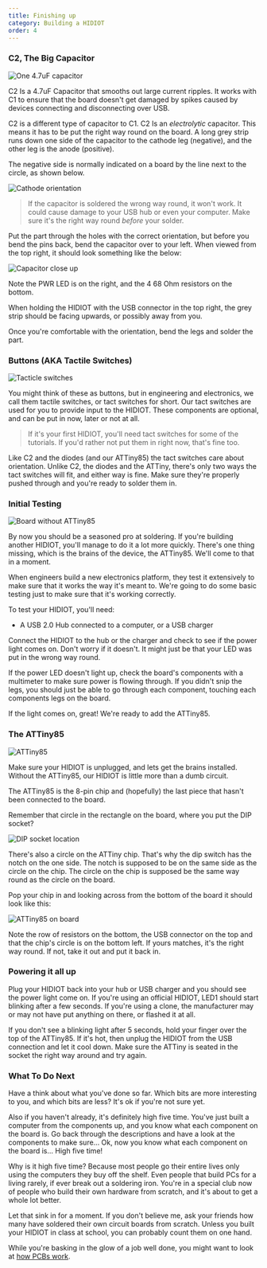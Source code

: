 ```yaml
---
title: Finishing up
category: Building a HIDIOT
order: 4
---
```


### C2, The Big Capacitor

![One 4.7uF capacitor](/images/c2_on_board.jpg)

C2 Is a 4.7uF Capacitor that smooths out large current ripples. It works with C1 to ensure that the board doesn't get damaged by spikes caused by devices connecting and disconnecting over USB.

C2 is a different type of capacitor to C1. C2 Is an *electrolytic* capacitor. This means it has to be put the right way round on the board. A long grey strip runs down one side of the capacitor to the cathode leg (negative), and the other leg is the anode (positive).

The negative side is normally indicated on a board by the line next to the circle, as shown below.

![Cathode orientation](/images/0_9a_c2.jpg)

> If the capacitor is soldered the wrong way round, it won't work. It could cause damage to your USB hub or even your computer. Make sure it's the right way round *before* your solder.

Put the part through the holes with the correct orientation, but before you bend the pins back, bend the capacitor over to your left. When viewed from the top right, it should look something like the below:

![Capacitor close up](/images/cap_orientation.jpg)

Note the PWR LED is on the right, and the 4 68 Ohm resistors on the bottom.

When holding the HIDIOT with the USB connector in the top right, the grey strip should be facing upwards, or possibly away from you.

Once you're comfortable with the orientation, bend the legs and solder the part.

### Buttons (AKA Tactile Switches)

![Tacticle switches](/images/tact_switches.jpg)

You might think of these as buttons, but in engineering and electronics, we call them tactile switches, or tact switches for short. Our tact switches are used for you to provide input to the HIDIOT. These components are optional, and can be put in now, later or not at all.

> If it's your first HIDIOT, you'll need tact switches for some of the tutorials. If you'd rather not put them in right now, that's fine too.

Like C2 and the diodes (and our ATTiny85) the tact switches care about orientation. Unlike C2, the diodes and the ATTiny, there's only two ways the tact switches will fit, and either way is fine. Make sure they're properly pushed through and you're ready to solder them in.

### Initial Testing

![Board without ATTiny85](/images/no_chip.jpg)

By now you should be a seasoned pro at soldering. If you're building another HIDIOT, you'll manage to do it a lot more quickly. There's one thing missing, which is the brains of the device, the ATTiny85. We'll come to that in a moment.

When engineers build a new electronics platform, they test it extensively to make sure that it works the way it's meant to. We're going to do some basic testing just to make sure that it's working correctly.

To test your HIDIOT, you'll need:

* A USB 2.0 Hub connected to a computer, or a USB charger

Connect the HIDIOT to the hub or the charger and check to see if the power light comes on. Don't worry if it doesn't. It might just be that your LED was put in the wrong way round.

If the power LED doesn't light up, check the board's components with a multimeter to make sure power is flowing through. If you didn't snip the legs, you should just be able to go through each component, touching each components legs on the board.

If the light comes on, great! We're ready to add the ATTiny85.

### The ATTiny85

![ATTiny85](/images/attiny_alone.png)

Make sure your HIDIOT is unplugged, and lets get the brains installed. Without the ATTiny85, our HIDIOT is little more than a dumb circuit.

The ATTiny85 is the 8-pin chip and (hopefully) the last piece that hasn't been connected to the board.

Remember that circle in the rectangle on the board, where you put the DIP socket?

![DIP socket location](/images/0_9a_dip.jpg)

There's also a circle on the ATTiny chip. That's why the dip switch has the notch on the one side. The notch is supposed to be on the same side as the circle on the chip. The circle on the chip is supposed be the same way round as the circle on the board.

Pop your chip in and looking across from the bottom of the board it should look like this:

![ATTiny85 on board](/images/attiny.jpg)

Note the row of resistors on the bottom, the USB connector on the top and that the chip's circle is on the bottom left. If yours matches, it's the right way round. If not, take it out and put it back in.

### Powering it all up

Plug your HIDIOT back into your hub or USB charger and you should see the power light come on. If you're using an official HIDIOT, LED1 should start blinking after a few seconds. If you're using a clone, the manufacturer may or may not have put anything on there, or flashed it at all.

If you don't see a blinking light after 5 seconds, hold your finger over the top of the ATTiny85. If it's hot, then unplug the HIDIOT from the USB connection and let it cool down. Make sure the ATTiny is seated in the socket the right way around and try again.

### What To Do Next

Have a think about what you've done so far. Which bits are more interesting to you, and which bits are less? It's ok if you're not sure yet.

Also if you haven't already, it's definitely high five time. You've just built a computer from the components up, and you know what each component on the board is. Go back through the descriptions and have a look at the components to make sure... Ok, now you know what each component on the board is... High five time!

Why is it high five time? Because most people go their entire lives only using the computers they buy off the shelf. Even people that build PCs for a living rarely, if ever break out a soldering iron. You're in a special club now of people who build their own hardware from scratch, and it's about to get a whole lot better.

Let that sink in for a moment. If you don't believe me, ask your friends how many have soldered their own circuit boards from scratch. Unless you built your HIDIOT in class at school, you can probably count them on one hand.

While you're basking in the glow of a job well done, you might want to look at [how PCBs work](https://www.youtube.com/watch?v=H9pGbLJknDk).
